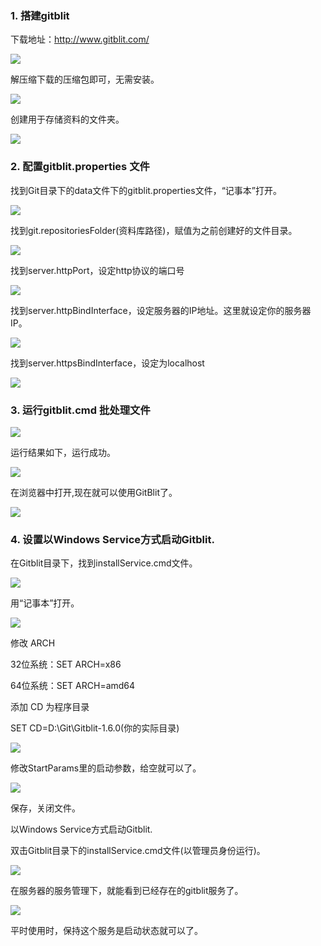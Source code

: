 ### 1. 搭建gitblit

下载地址：http://www.gitblit.com/

![](_v_images/20190507174827932_30381.png)





解压缩下载的压缩包即可，无需安装。


![](_v_images/20190507174959355_29077.png)



创建用于存储资料的文件夹。


![](_v_images/20190507175023192_3909.png)


### 2. 配置gitblit.properties 文件


找到Git目录下的data文件下的gitblit.properties文件，“记事本”打开。


![](_v_images/20190507175124250_7662.png)


找到git.repositoriesFolder(资料库路径)，赋值为之前创建好的文件目录。

![](_v_images/20190507175200669_16890.png)


找到server.httpPort，设定http协议的端口号

![](_v_images/20190507175222448_4142.png)

找到server.httpBindInterface，设定服务器的IP地址。这里就设定你的服务器IP。

![](_v_images/20190507175244862_14136.png)


找到server.httpsBindInterface，设定为localhost

![](_v_images/20190507175306089_2839.png)



### 3. 运行gitblit.cmd 批处理文件

![](_v_images/20190507175331144_31414.png)

运行结果如下，运行成功。

![](_v_images/20190507175408910_13696.png)


在浏览器中打开,现在就可以使用GitBlit了。

![](_v_images/20190507175426935_5922.png)


### 4. 设置以Windows Service方式启动Gitblit.


在Gitblit目录下，找到installService.cmd文件。

![](_v_images/20190507175535212_13610.png)


用“记事本”打开。

![](_v_images/20190507175553224_12986.png)


修改 ARCH


32位系统：SET ARCH=x86

64位系统：SET ARCH=amd64


添加 CD 为程序目录


SET CD=D:\Git\Gitblit-1.6.0(你的实际目录)

![](_v_images/20190507175639099_4547.png)


修改StartParams里的启动参数，给空就可以了。

![](_v_images/20190507175656563_4463.png)


保存，关闭文件。


以Windows Service方式启动Gitblit.


双击Gitblit目录下的installService.cmd文件(以管理员身份运行)。

![](_v_images/20190507175733423_4165.png)


在服务器的服务管理下，就能看到已经存在的gitblit服务了。

![](_v_images/20190507175752256_23973.png)


平时使用时，保持这个服务是启动状态就可以了。